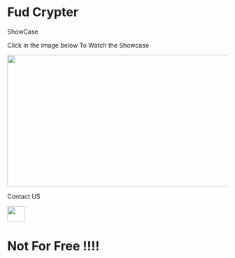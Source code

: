 # Fud Crypter 

ShowCase


Click in the image below To Watch the Showcase


[<img src="https://i.ibb.co/vVXqZjV/image.jpg?ex=65515847&is=653ee347&hm=2a662719bd3e25e5017e3ede2ef56b7f0f309213ab0ec9272b8c548c4e8d61a9&=&width=576&height=325" width="600" height="300"
/>](https://vimeo.com/921411601?s)




 Contact US


[<img src="https://i.ibb.co/vhqCMmp/icons8-telegram-96.png?ex=65557046&is=6542fb46&hm=38bee40bbcf8de01316582c7d66b01b3e1eb6d7e869051b649f3073b3fd64a7b&=" width="40" height="35"
/>](https://t.me/smike_y)


# Not For Free !!!!
